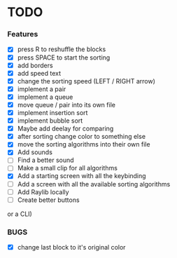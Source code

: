 # TODO
### Features
- [X] press R to reshuffle the blocks
- [X] press SPACE to start the sorting
- [X] add borders
- [X] add speed text
- [X] change the sorting speed (LEFT / RIGHT arrow)
- [X] implement a pair
- [X] implement a queue
- [X] move queue / pair into its own file
- [X] implement insertion sort
- [X] implement bubble sort
- [X] Maybe add deelay for comparing
- [X] after sorting change color to something else
- [X] move the sorting algorithms into their own file
- [X] Add sounds
- [ ] Find a better sound
- [ ] Make a small clip for all algorithms
- [X] Add a starting screen with all the keybinding
- [ ] Add a screen with all the available sorting algorithms
- [ ] Add Raylib locally
- [ ] Create better buttons

or a CLI)
### BUGS
- [X] change last block to it's original color
